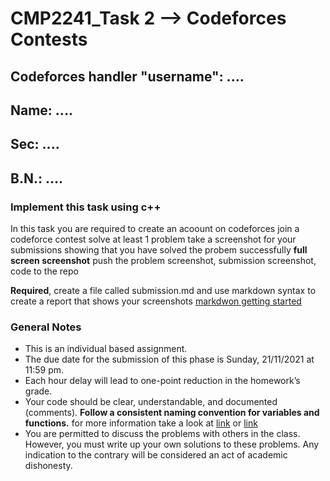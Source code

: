 # CMP2241_Task 2 --> Codeforces Contests

## Codeforces handler "username": ....
## Name: ....
## Sec: ....
## B.N.: ....


### Implement this task using c++
In this task you are required to create an acoount on codeforces
join a codeforce contest
solve at least 1 problem
take a screenshot for your submissions showing that you have solved the probem successfully **full screen screenshot**
push the problem screenshot, submission screenshot, code to the repo 

**Required**, create a file called submission.md and use markdown syntax to create a report that shows your screenshots 
[markdwon getting started](https://docs.github.com/en/github/writing-on-github/getting-started-with-writing-and-formatting-on-github/basic-writing-and-formatting-syntax) 

### General Notes
- This is an individual based assignment.
- The due date for the submission of this phase is Sunday, 21/11/2021 at 11:59 pm.
- Each hour delay will lead to one-point reduction in the homework’s grade.
- Your code should be clear, understandable, and documented (comments). **Follow a consistent naming convention for variables and functions.** for more information take a look at [link](https://google.github.io/styleguide/cppguide.html) or [link](https://ilcc.gitbooks.io/wiki/content/StyleGuide/Google-Cpp-en/02_Header-Files.html)
- You are permitted to discuss the problems with others in the class. However, you must write up your own solutions to these problems. Any indication to the contrary will be considered an act of academic dishonesty.
